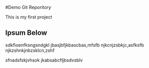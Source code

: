 #Demo Git Reporitory

This is my first project

## Ipsum Below

sdkfioenfksngsndgkl
jbasjbfjkbascbas,mfsfb
njkcnjzsbkjc,asfksfb
njkzshnkjnbzsklcn,zshf


sfnadsfskjvhsok
jkabsabcfljbsdvsblv
